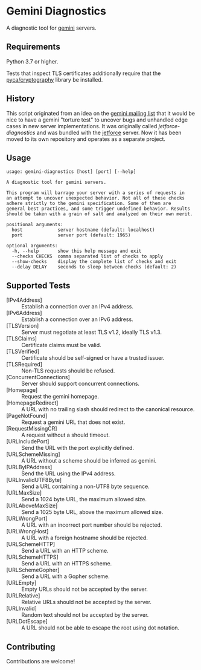 # Gemini Diagnostics

A diagnostic tool for [gemini](https://portal.mozz.us/gemini/gemini.circumlunar.space/) servers.

## Requirements

Python 3.7 or higher.

Tests that inspect TLS certificates additionally require that the [pyca/cryptography](https://cryptography.io/en/latest/installation/) library be installed.

## History

This script originated from an idea on the [gemini mailing list](https://lists.orbitalfox.eu/listinfo/gemini) that it would be nice to have a gemini "torture test" to uncover bugs and unhandled edge cases in new server implementations. It was originally called *jetforce-diagnostics* and was bundled with the [jetforce](https://github.com/michael-lazar/jetforce) server. Now it has been moved to its own repository and operates as a separate project.

## Usage

```
usage: gemini-diagnostics [host] [port] [--help]

A diagnostic tool for gemini servers.

This program will barrage your server with a series of requests in
an attempt to uncover unexpected behavior. Not all of these checks
adhere strictly to the gemini specification. Some of them are
general best practices, and some trigger undefined behavior. Results
should be taken with a grain of salt and analyzed on their own merit.

positional arguments:
  host             server hostname (default: localhost)
  port             server port (default: 1965)

optional arguments:
  -h, --help       show this help message and exit
  --checks CHECKS  comma separated list of checks to apply
  --show-checks    display the complete list of checks and exit
  --delay DELAY    seconds to sleep between checks (default: 2)
```

## Supported Tests

<dl>
<dt>[IPv4Address]</dt>
<dd>Establish a connection over an IPv4 address.</dd>

<dt>[IPv6Address]</dt>
<dd>Establish a connection over an IPv6 address.</dd>

<dt>[TLSVersion]</dt>
<dd>Server must negotiate at least TLS v1.2, ideally TLS v1.3.</dd>

<dt>[TLSClaims]</dt>
<dd>Certificate claims must be valid.</dd>

<dt>[TLSVerified]</dt>
<dd>Certificate should be self-signed or have a trusted issuer.</dd>

<dt>[TLSRequired]</dt>
<dd>Non-TLS requests should be refused.</dd>

<dt>[ConcurrentConnections]</dt>
<dd>Server should support concurrent connections.</dd>

<dt>[Homepage]</dt>
<dd>Request the gemini homepage.</dd>

<dt>[HomepageRedirect]</dt>
<dd>A URL with no trailing slash should redirect to the canonical resource.</dd>

<dt>[PageNotFound]</dt>
<dd>Request a gemini URL that does not exist.</dd>

<dt>[RequestMissingCR]</dt>
<dd>A request without a <CR> should timeout.</dd>

<dt>[URLIncludePort]</dt>
<dd>Send the URL with the port explicitly defined.</dd>

<dt>[URLSchemeMissing]</dt>
<dd>A URL without a scheme should be inferred as gemini.</dd>

<dt>[URLByIPAddress]</dt>
<dd>Send the URL using the IPv4 address.</dd>

<dt>[URLInvalidUTF8Byte]</dt>
<dd>Send a URL containing a non-UTF8 byte sequence.</dd>

<dt>[URLMaxSize]</dt>
<dd>Send a 1024 byte URL, the maximum allowed size.</dd>

<dt>[URLAboveMaxSize]</dt>
<dd>Send a 1025 byte URL, above the maximum allowed size.</dd>

<dt>[URLWrongPort]</dt>
<dd>A URL with an incorrect port number should be rejected.</dd>

<dt>[URLWrongHost]</dt>
<dd>A URL with a foreign hostname should be rejected.</dd>

<dt>[URLSchemeHTTP]</dt>
<dd>Send a URL with an HTTP scheme.</dd>

<dt>[URLSchemeHTTPS]</dt>
<dd>Send a URL with an HTTPS scheme.</dd>

<dt>[URLSchemeGopher]</dt>
<dd>Send a URL with a Gopher scheme.</dd>

<dt>[URLEmpty]</dt>
<dd>Empty URLs should not be accepted by the server.</dd>

<dt>[URLRelative]</dt>
<dd>Relative URLs should not be accepted by the server.</dd>

<dt>[URLInvalid]</dt>
<dd>Random text should not be accepted by the server.</dd>

<dt>[URLDotEscape]</dt>
<dd>A URL should not be able to escape the root using dot notation.</dd>

</dl>

## Contributing

Contributions are welcome!
